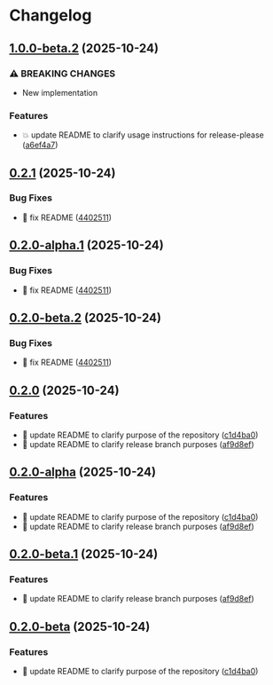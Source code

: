 # Changelog

## [1.0.0-beta.2](https://github.com/kevinah95/poc-release-please/compare/v0.2.0-beta.2...v1.0.0-beta.2) (2025-10-24)


### ⚠ BREAKING CHANGES

* New implementation

### Features

* :boom: update README to clarify usage instructions for release-please ([a6ef4a7](https://github.com/kevinah95/poc-release-please/commit/a6ef4a7605e0c000f35ffcc0aaec8342069d31ae))

## [0.2.1](https://github.com/kevinah95/poc-release-please/compare/v0.2.0...v0.2.1) (2025-10-24)


### Bug Fixes

* :bug: fix README ([4402511](https://github.com/kevinah95/poc-release-please/commit/4402511d680a7e46183b2752ab6fe96141c17d1e))

## [0.2.0-alpha.1](https://github.com/kevinah95/poc-release-please/compare/v0.2.0-alpha...v0.2.0-alpha.1) (2025-10-24)


### Bug Fixes

* :bug: fix README ([4402511](https://github.com/kevinah95/poc-release-please/commit/4402511d680a7e46183b2752ab6fe96141c17d1e))

## [0.2.0-beta.2](https://github.com/kevinah95/poc-release-please/compare/v0.2.0-beta.1...v0.2.0-beta.2) (2025-10-24)


### Bug Fixes

* :bug: fix README ([4402511](https://github.com/kevinah95/poc-release-please/commit/4402511d680a7e46183b2752ab6fe96141c17d1e))

## [0.2.0](https://github.com/kevinah95/poc-release-please/compare/v0.1.0...v0.2.0) (2025-10-24)


### Features

* :memo: update README to clarify purpose of the repository ([c1d4ba0](https://github.com/kevinah95/poc-release-please/commit/c1d4ba0b0b0392086b0921d0e1516ad5731c4d31))
* :memo: update README to clarify release branch purposes ([af9d8ef](https://github.com/kevinah95/poc-release-please/commit/af9d8ef7eee2c9889cf065aee79eba881bd60ad3))

## [0.2.0-alpha](https://github.com/kevinah95/poc-release-please/compare/v0.1.0...v0.2.0-alpha) (2025-10-24)


### Features

* :memo: update README to clarify purpose of the repository ([c1d4ba0](https://github.com/kevinah95/poc-release-please/commit/c1d4ba0b0b0392086b0921d0e1516ad5731c4d31))
* :memo: update README to clarify release branch purposes ([af9d8ef](https://github.com/kevinah95/poc-release-please/commit/af9d8ef7eee2c9889cf065aee79eba881bd60ad3))

## [0.2.0-beta.1](https://github.com/kevinah95/poc-release-please/compare/v0.2.0-beta...v0.2.0-beta.1) (2025-10-24)


### Features

* :memo: update README to clarify release branch purposes ([af9d8ef](https://github.com/kevinah95/poc-release-please/commit/af9d8ef7eee2c9889cf065aee79eba881bd60ad3))

## [0.2.0-beta](https://github.com/kevinah95/poc-release-please/compare/v0.1.0...v0.2.0-beta) (2025-10-24)


### Features

* :memo: update README to clarify purpose of the repository ([c1d4ba0](https://github.com/kevinah95/poc-release-please/commit/c1d4ba0b0b0392086b0921d0e1516ad5731c4d31))
